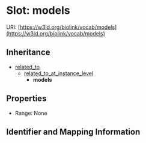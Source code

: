 # Slot: models

URI: [https://w3id.org/biolink/vocab/models](https://w3id.org/biolink/vocab/models)




## Inheritance

* [related_to](related_to.md)
    * [related_to_at_instance_level](related_to_at_instance_level.md)
        * **models**



## Properties

 * Range: None



## Identifier and Mapping Information






